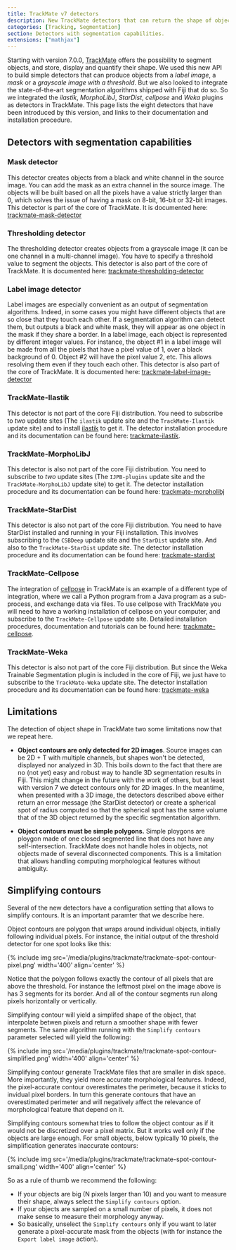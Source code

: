 ```yaml
---
title: TrackMate v7 detectors
description: New TrackMate detectors that can return the shape of objects.
categories: [Tracking, Segmentation]
section: Detectors with segmentation capabilities.
extensions: ["mathjax"]
---
```

Starting with version 7.0.0, [TrackMate](/plugins/trackmate/index) offers the possibility to segment objects, and store, display and quantify their shape. We used this new API to build simple detectors that can produce objects from a *label image*, a *mask* or a *grayscale image with a threshold*. But we also  looked to integrate the state-of-the-art segmentation algorithms shipped with Fiji that do so. So we integrated the *ilastik*, *MorphoLibJ*, *StarDist*, *cellpose* and *Weka* plugins as detectors in TrackMate.
This page lists the eight detectors that have been introduced by this version, and links to their documentation and installation procedure.


## Detectors with segmentation capabilities

### Mask detector

This detector creates objects from a black and white channel in the source image. You can add the mask as an extra channel in the source image. The objects will be built based on all the pixels have a value strictly larger than 0, which solves the issue of having a mask on 8-bit, 16-bit or 32-bit images.
This detector is part of the core of TrackMate. It is documented here: [trackmate-mask-detector](trackmate-mask-detector)


### Thresholding detector

The thresholding detector creates objects from a grayscale image (it can be one channel in a multi-channel image). You have to specify a threshold value to segment the objects.
This detector is also part of the core of TrackMate. It is documented here: [trackmate-thresholding-detector](trackmate-thresholding-detector)


### Label image detector

Label images are especially convenient as an output of segmentation algorithms. Indeed, in some cases you might have different objects that are so close that they touch each other. If a segmentation algorithm can detect them, but outputs a black and white mask, they will appear as one object in the mask if they share a border.
In a label image, each object is represented by different integer values. For instance, the object #1 in a label image will be made from all the pixels that have a pixel value of 1, over a black background of 0. Object #2 will have the pixel value 2, etc. This allows resolving them even if they touch each other.
This detector is also part of the core of TrackMate. It is documented here: [trackmate-label-image-detector](trackmate-label-image-detector)


### TrackMate-Ilastik

This detector is not part of the core Fiji distribution. You need to subscribe to *two* update sites (The `ilastik` update site and the `TrackMate-Ilastik` update site) and to install [ilastik](http://ilastik.org/) to get it.
The detector installation procedure and its documentation can be found here: [trackmate-ilastik](trackmate-ilastik).


### TrackMate-MorphoLibJ

This detector is also not part of the core Fiji distribution. You need to subscribe to *two* update sites (The `IJPB-plugins` update site and the `TrackMate-MorphoLibJ` update site) to get it.
The detector installation procedure and its documentation can be found here: [trackmate-morpholibj](trackmate-morpholibj)


### TrackMate-StarDist

This detector is also not part of the core Fiji distribution. You need to have StarDist installed and running in your Fiji installation. This involves subscribing to the `CSBDeep` update site and the `StarDist` update site. And also to the `TrackMate-StarDist` update site.
The detector installation procedure and its documentation can be found here: [trackmate-stardist](trackmate-stardist)

### TrackMate-Cellpose

The integration of [cellpose](https://cellpose.readthedocs.io/en/latest/) in TrackMate is an example of a different type of integration, where we call a Python program from a Java program as a sub-process, and exchange data via files. To use cellpose with TrackMate you will need to have a working installation of cellpose on your computer, and subscribe to the `TrackMate-Cellpose` update site. 
Detailed installation procedures, documentation and tutorials can be found here: [trackmate-cellpose](trackmate-cellpose).

### TrackMate-Weka

This detector is also not part of the core Fiji distribution. But since the Weka Trainable Segmentation plugin is included in the core of Fiji, we just have to subscribe to the `TrackMate-Weka` update site.
The detector installation procedure and its documentation can be found here: [trackmate-weka](trackmate-weka)


## Limitations

The detection of object shape in TrackMate two some limitations now that we repeat here.

- **Object contours are only detected for 2D images**. 
Source images can be 2D + T with multiple channels, but shapes won't be detected, displayed nor analyzed in 3D. 
This boils down to the fact that there are no (not yet) easy and robust way to handle 3D segmentation results in Fiji.
This might change in the future with the work of others, but at least with version 7 we detect contours only for 2D images.
In the meantime, when presented with a 3D image, the detectors described above either return an error message (the StarDist detector) or create a spherical spot of radius computed so that the spherical spot has the same volume that of the 3D object returned by the specific segmentation algorithm.

- **Object contours must be simple polygons.**
Simple ploygons are ploygon made of one closed segmented line that does not have any self-intersection. 
TrackMate does not handle holes in objects, not objects made of several disconnected components.
This is a limitation that allows handling computing morphological features without ambiguity.

## Simplifying contours

Several of the new detectors have a configuration setting that allows to simplify contours. 
It is an important paramter that we describe here.

Object contours are polygon that wraps around individual objects, initially following individual pixels.
For instance, the initial output of the threshold detector for one spot looks like this:

{% include img src='/media/plugins/trackmate/trackmate-spot-contour-pixel.png' width='400'  align='center'  %}

Notice that the polygon follows exactly the contour of all pixels that are above the threshold.
For instance the leftmost pixel on the image above is has 3 segments for its border.
And all of the contour segments run along pixels horizontally or vertically.

Simplifying contour will yield a simplifed shape of the object, that interpolate betwen pixels and return a smoother shape with fewer segments. 
The same algorithm running with the `Simplify contours` parameter selected will yield the following:

{% include img src='/media/plugins/trackmate/trackmate-spot-contour-simplified.png' width='400' align='center'  %}

Simplifying contour generate TrackMate files that are smaller in disk space.
More importantly, they yield more accurate morphological features.
Indeed, the pixel-accurate contour overestimates the perimeter, because it sticks to invidual pixel borders.
In turn this generate contours that have an overestimated perimeter and will negatively affect the relevance of morphological feature that depend on it.

Simplifying contours somewhat tries to follow the object contour as if it would not be discretized over a pixel matrix.
But it works well only if the objects are large enough.
For small objects, below typically 10 pixels, the simplification generates inaccurate contours:

{% include img src='/media/plugins/trackmate/trackmate-spot-contour-small.png' width='400' align='center' %}

So as a rule of thumb we recommend the following:

- If your objects are big (N pixels larger than 10) and you want to measure their shape, always select the `Simplify contours` option.
- If your objects are sampled on a small number of pixels, it does not make sense to measure their morphology anyway. 
- So basically, unselect the `Simplify contours` only if you want to later generate a pixel-accurate mask from the objects (with for instance the `Export label image` action).

